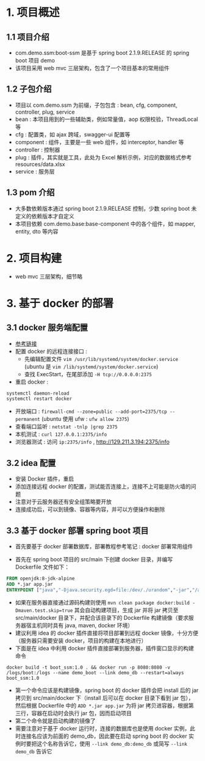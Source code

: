 
# 1. 项目概述

## 1.1 项目介绍

- com.demo.ssm:boot-ssm 是基于 spring boot 2.1.9.RELEASE 的 spring boot 项目 demo
- 该项目采用 web mvc 三层架构，包含了一个项目基本的常用组件

## 1.2 子包介绍

- 项目以 com.demo.ssm 为前缀，子包包含 : bean, cfg, component, controller, plug, service
- bean : 本项目用到的一些辅助类，例如常量值，aop 权限校验，ThreadLocal 等
- cfg : 配置类，如 ajax 跨域，swagger-ui 配置等
- component : 组件，主要是一些 web 组件，如 interceptor, handler 等
- controller : 控制器
- plug : 插件，其实就是工具，此处为 Excel 解析示例，对应的数据格式参考 resources/data.xlsx
- service : 服务层

## 1.3 pom 介绍

- 大多数依赖版本通过 spring boot 2.1.9.RELEASE 控制，少数 spring boot 未定义的依赖版本才自定义
- 本项目依赖 com.demo.base:base-component 中的各个组件，如 mapper, entity, dto 等内容

# 2. 项目构建

- web mvc 三层架构，细节略

# 3. 基于 docker 的部署


## 3.1 docker 服务端配置

- [参考链接](https://mp.weixin.qq.com/s/lWJ0zj568XObOsZg_URf_A)
- 配置 docker 的远程连接接口 : 
    - 先编辑配置文件 `vim /usr/lib/systemd/system/docker.service` (ubuntu 是 `vim /lib/systemd/system/docker.service`)
    - 查找 ExecStart，在尾部添加 `-H tcp://0.0.0.0:2375`
- 重启 docker :
```bash
systemctl daemon-reload
systemctl restart docker
```
- 开放端口 : `firewall-cmd --zone=public --add-port=2375/tcp --permanent` (ubuntu 使用 ufw : `ufw allow 2375`)
- 查看端口监听 : `netstat -tnlp |grep 2375`
- 本机测试 : `curl 127.0.0.1:2375/info`
- 浏览器测试 : 访问 `ip:2375/info` , http://129.211.3.194:2375/info

## 3.2 idea 配置

- 安装 Docker 插件，重启
- 添加连接远程 docker 的配置，测试能否连接上，连接不上可能是防火墙的问题
- 注意对于云服务器还有安全组策略要开放
- 连接成功后，可以到镜像、容器等内容，并可以方便操作和删除

## 3.3 基于 docker 部署 spring boot 项目


- 首先要基于 docker 部署数据库，部署教程参考笔记 : docker 部署常用组件


- 首先在 spring boot 项目的 src/main 下创建 docker 目录，并编写 Dockerfile 文件如下：
```Dockerfile
FROM openjdk:8-jdk-alpine
ADD *.jar app.jar
ENTRYPOINT ["java","-Djava.security.egd=file:/dev/./urandom","-jar","/app.jar", "spring.profiles.active=prod"]
```
- 如果在服务器直接通过源码构建则使用 `mvn clean package docker:build -Dmaven.test.skip=true` 其会自动构建项目，生成 jar 并将 jar 拷贝至 src/main/docker 目录下，并配合该目录下的 Dockerfile 构建镜像（要求服务器宿主机同时具有 java, maven, docker 环境）
- 建议利用 idea 的 docker 插件直接将项目部署到远程 docker 镜像，十分方便（服务器只需要安装 docker，项目的构建在本地进行）
- 下面是在 idea 中利用 docker 插件直接部署到服务器，插件窗口显示的构建命令
```
docker build -t boot_ssm:1.0 . && docker run -p 8080:8080 -v /logs/boot:/logs --name demo_boot --link demo_db --restart=always boot_ssm:1.0 
```
- 第一个命令应该是构建镜像，spring boot 的 docker 插件会把 install 后的 jar 拷贝到 src/main/docker 下（install 后可以在 docker 目录下看到 jar 包），然后根据 Dockerfile 中的 `ADD *.jar app.jar` 为将 jar 拷贝进容器，根据第三行，容器在启动时会执行 jar 包，因而启动项目
- 第二个命令就是启动构建的镜像了
- 需要注意对于基于 docker 运行时，连接的数据库也是使用 docker 实例，此时连接名应该为前面的 demo_db，因此要在启动 spring boot 的 docker 实例时要把这个名称告诉它，使用 `--link demo_db:demo_db` 或简写 `--link demo_db` 告诉它

